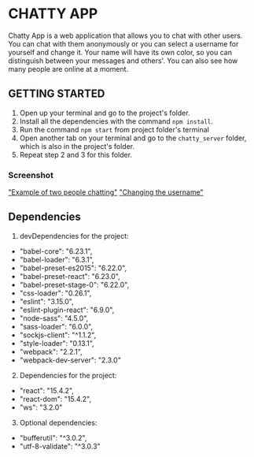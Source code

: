 # CHATTY APP

Chatty App is a web application that allows you to chat with other users. You can chat with them anonymously or you can select a username for yourself and change it. Your name will have its own color, so you can distinguish between your messages and others'. You can also see how many people are online at a moment.

## GETTING STARTED

1. Open up your terminal and go to the project's folder.
2. Install all the dependencies with the command `npm install`.
3. Run the command `npm start` from project folder's terminal
3. Open another tab on your terminal and go to the `chatty_server` folder, which is also in the project's folder.
4. Repeat step 2 and 3 for this folder.

### Screenshot

["Example of two people chatting"](https://github.com/nebdil/react-simple-boilerplate/blob/master/docs/chatting.png?raw=true)
["Changing the username"](https://github.com/nebdil/react-simple-boilerplate/blob/master/docs/changeName.png?raw=true)

## Dependencies

1. devDependencies for the project:
* "babel-core": "6.23.1",
* "babel-loader": "6.3.1",
* "babel-preset-es2015": "6.22.0",
* "babel-preset-react": "6.23.0",
* "babel-preset-stage-0": "6.22.0",
* "css-loader": "0.26.1",
* "eslint": "3.15.0",
* "eslint-plugin-react": "6.9.0",
* "node-sass": "4.5.0",
* "sass-loader": "6.0.0",
* "sockjs-client": "^1.1.2",
* "style-loader": "0.13.1",
* "webpack": "2.2.1",
* "webpack-dev-server": "2.3.0"

2. Dependencies for the project:
* "react": "15.4.2",
* "react-dom": "15.4.2",
* "ws": "3.2.0"

3. Optional dependencies:
* "bufferutil": "^3.0.2",
* "utf-8-validate": "^3.0.3"
